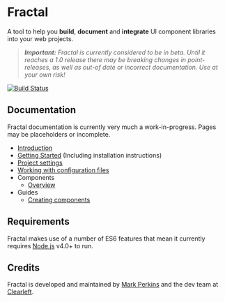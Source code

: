 # Fractal

A tool to help you **build**, **document** and **integrate** UI component libraries into your web projects.

> _**Important:** Fractal is currently considered to be in beta. Until it reaches a 1.0 release there may be breaking changes in point-releases, as well as out-of date or incorrect documentation. Use at your own risk!_

[![Build Status](https://img.shields.io/travis/frctl/fractal.svg?style=flat)](https://travis-ci.org/frctl/fractal)

## Documentation

Fractal documentation is currently very much a work-in-progress. Pages may be placeholders or incomplete.

* [Introduction](/docs/introduction.md)
* [Getting Started](/docs/getting-started.md) (Including installation instructions)
* [Project settings](/docs/project-settings.md)
* [Working with configuration files](/docs/configuration-files.md)
* Components
	* [Overview](/docs/components/overview.md)
* Guides
	* [Creating components](/docs/guides/creating-components.md)

## Requirements

Fractal makes use of a number of ES6 features that mean it currently requires [Node.js](https://nodejs.org) v4.0+ to run.

## Credits

Fractal is developed and maintained by [Mark Perkins](http://github.com/allmarkedup) and the dev team at [Clearleft](http://clearleft.com).
